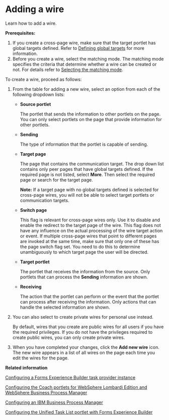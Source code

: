 # Adding a wire 

Learn how to add a wire.

**Prerequisites:**

1.  If you create a cross-page wire, make sure that the target portlet has global targets defined. Refer to [Defining global targets](h_wires_setglobact.md) for more information.
2.  Before you create a wire, select the matching mode. The matching mode specifies the criteria that determine whether a wire can be created or not. For details refer to [Selecting the matching mode](h_wires_selmatch.md).

To create a wire, proceed as follows:

1.  From the table for adding a new wire, select an option from each of the following dropdown lists:

    -   **Source portlet**

        The portlet that sends the information to other portlets on the page. You can only select portlets on the page that provide information for other portlets.

    -   **Sending**

        The type of information that the portlet is capable of sending.

    -   **Target page**

        The page that contains the communication target. The drop down list contains only peer pages that have global targets defined. If the required page is not listed, select **More**. Then select the required page or search for the target page.

        **Note:** If a target page with no global targets defined is selected for cross-page wires, you will not be able to select target portlets or communication targets.

    -   **Switch page**

        This flag is relevant for cross-page wires only. Use it to disable and enable the redirect to the target page of the wire. This flag does not have any influence on the actual processing of the wire target action or event. If multiple cross-page wires that point to different pages are invoked at the same time, make sure that only one of these has the page switch flag set. You need to do this to determine unambiguously to which target page the user will be directed.

    -   **Target portlet**

        The portlet that receives the information from the source. Only portlets that can process the **Sending** information are shown.

    -   **Receiving**

        The action that the portlet can perform or the event that the portlet can process after receiving the information. Only actions that can handle the selected information are shown.

2.  You can also select to create private wires for personal use instead.

    By default, wires that you create are public wires for all users if you have the required privileges. If you do not have the privileges required to create public wires, you can only create private wires.

3.  When you have completed your changes, click the **Add new wire** icon. The new wire appears in a list of all wires on the page each time you edit the wires for the page.


**Related information**  


[Configuring a Forms Experience Builder task provider instance ](../panel_help/utl_configuring_form_experience_builder_task_provider.md)

[Configuring the Coach portlets for WebSphere Lombardi Edition and WebSphere Business Process Manager ](../panel_help/utl_configuring_websphere_lombardi_edition_coach_portlets.md)

[Configuring an IBM Business Process Manager ](../integrate/utl_configuring_business_process_manager.md)

[Configuring the Unified Task List portlet with Forms Experience Builder ](../integrate/utl_configuring_unified_task_list_with_forms_experience_builder.md)

